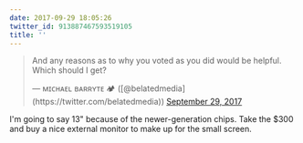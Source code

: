 ```yaml
---
date: 2017-09-29 18:05:26
twitter_id: 913887467593519105
title: ''
---
```


<blockquote class="twitter-tweet"><p lang="en" dir="ltr">And any reasons as to why you voted as you did would be helpful. <br>Which should I get?</p>&mdash; ᴍɪᴄʜᴀᴇʟ ʙᴀʀʀʏᴛᴇ 🏕 ([@belatedmedia](https://twitter.com/belatedmedia)) <a href="https://twitter.com/belatedmedia/status/913869224480718848?ref_src=twsrc%5Etfw">September 29, 2017</a></blockquote>
<script async src="https://platform.twitter.com/widgets.js" charset="utf-8"></script>

I'm going to say 13" because of the newer-generation chips. Take the $300 and buy a nice external monitor to make up for the small screen.
